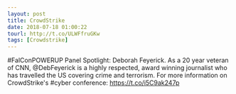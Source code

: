 ```yaml
---
layout: post
title: CrowdStrike
date: 2018-07-18 01:00:22
tourl: http://t.co/ULWFfruGKw
tags: [Crowdstrike]
---
```

#FalConPOWERUP Panel Spotlight: Deborah Feyerick. As a 20 year veteran of CNN, @DebFeyerick is a highly respected, award winning journalist who has travelled the US covering crime and terrorism. For more information on CrowdStrike's #cyber conference: https://t.co/i5C9ak247p